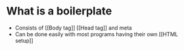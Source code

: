 # What is a boilerplate
- Consists of [[Body tag]] [[Head tag]] and meta
- Can be done easily with most programs having their own [[HTML setup]]